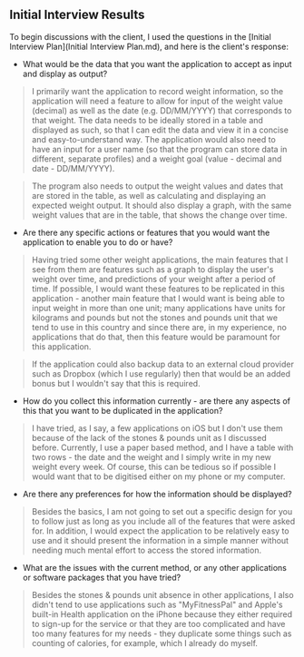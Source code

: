 ## Initial Interview Results

To begin discussions with the client, I used the questions in the [Initial Interview Plan](Initial Interview Plan.md), and here is the client's response:

* What would be the data that you want the application to accept as input and display as output?
> I primarily want the application to record weight information, so the application will need a feature to allow for input of the weight value (decimal) as well as the date (e.g. DD/MM/YYYY) that corresponds to that weight. The data needs to be ideally stored in a table and displayed as such, so that I can edit the data and view it in a concise and easy-to-understand way. The application would also need to have an input for a user name (so that the program can store data in different, separate profiles) and a weight goal (value - decimal and date - DD/MM/YYYY).

> The program also needs to output the weight values and dates that are stored in the table, as well as calculating and displaying an expected weight output. It should also display a graph, with the same weight values that are in the table, that shows the change over time.

* Are there any specific actions or features that you would want the application to enable you to do or have?

> Having tried some other weight applications, the main features that I see from them are features such as a graph to display the user's weight over time, and predictions of your weight after a period of time. If possible, I would want these features to be replicated in this application - another main feature that I would want is being able to input weight in more than one unit; many applications have units for kilograms and pounds but not the stones and pounds unit that we tend to use in this country and since there are, in my experience, no applications that do that, then this feature would be paramount for this application.

> If the application could also backup data to an external cloud provider such as Dropbox (which I use regularly) then that would be an added bonus but I wouldn't say that this is required.

* How do you collect this information currently - are there any aspects of this that you want to be duplicated in the application?

> I have tried, as I say, a few applications on iOS but I don't use them because of the lack of the stones & pounds unit as I discussed before. Currently, I use a paper based method, and I have a table with two rows - the date and the weight and I simply write in my new weight every week. Of course, this can be tedious so if possible I would want that to be digitised either on my phone or my computer.

* Are there any preferences for how the information should be displayed?

> Besides the basics, I am not going to set out a specific design for you to follow just as long as you include all of the features that were asked for. In addition, I would expect the application to be relatively easy to use and it should present the information in a simple manner without needing much mental effort to access the stored information.

* What are the issues with the current method, or any other applications or software packages that you have tried?

> Besides the stones & pounds unit absence in other applications, I also didn't tend to use applications such as "MyFitnessPal" and Apple's built-in Health application on the iPhone because they either required to sign-up for the service or that they are too complicated and have too many features for my needs - they duplicate some things such as counting of calories, for example, which I already do myself.
